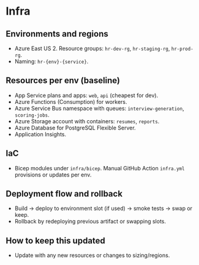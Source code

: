 # Infra

## Environments and regions
- Azure East US 2. Resource groups: `hr-dev-rg`, `hr-staging-rg`, `hr-prod-rg`.
- Naming: `hr-{env}-{service}`.

## Resources per env (baseline)
- App Service plans and apps: `web`, `api` (cheapest for dev).
- Azure Functions (Consumption) for workers.
- Azure Service Bus namespace with queues: `interview-generation`, `scoring-jobs`.
- Azure Storage account with containers: `resumes`, `reports`.
- Azure Database for PostgreSQL Flexible Server.
- Application Insights.

## IaC
- Bicep modules under `infra/bicep`. Manual GitHub Action `infra.yml` provisions or updates per env.

## Deployment flow and rollback
- Build → deploy to environment slot (if used) → smoke tests → swap or keep.
- Rollback by redeploying previous artifact or swapping slots.

## How to keep this updated
- Update with any new resources or changes to sizing/regions.
